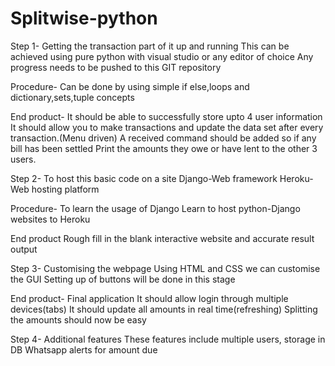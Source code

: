# Splitwise-python
Step 1- Getting the transaction part of it up and running
This can be achieved using pure python with visual studio or any editor of choice
Any progress needs to be pushed to this GIT repository

Procedure- Can be done by using simple if else,loops and dictionary,sets,tuple concepts

End product- It should be able to successfully store upto 4 user information 
It should allow you to make transactions and update the data set after every transaction.(Menu driven)
A received command should be added so if any bill has been settled
Print the amounts they owe or have lent to the other 3 users.


Step 2- To host this basic code on a site
Django-Web framework
Heroku-Web hosting platform 

Procedure- To learn the usage of Django 
Learn to host python-Django websites to Heroku

End product 
Rough fill in the blank interactive website and accurate result output

Step 3- Customising the webpage
Using HTML and CSS we can customise the GUI
Setting up of buttons will be done in this stage

End product- Final application
It should allow login through multiple devices(tabs)
It should update all amounts in real time(refreshing)
Splitting the amounts should now be easy 

Step 4- Additional features
These features include multiple users, storage in DB
Whatsapp alerts for amount due
